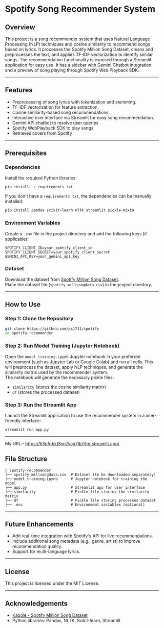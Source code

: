 
# Spotify Song Recommender System  

## Overview  
This project is a song recommender system that uses Natural Language Processing (NLP) techniques and cosine similarity to recommend songs based on lyrics. It processes the Spotify Million Song Dataset, cleans and preprocesses the text, and applies TF-IDF vectorization to identify similar songs. The recommendation functionality is exposed through a Streamlit application for easy use. It has a sidebar with Gemini Chatbot integration and a preview of song playing through Spotify Web Playback SDK.

---

## Features  
- Preprocessing of song lyrics with tokenization and stemming.  
- TF-IDF vectorization for feature extraction.  
- Cosine similarity-based song recommendations.  
- Interactive user interface via Streamlit for easy song recommendation.
- Gemini API chatbot to resolve user queries
- Spotify WebPlayback SDK to play songs
- Retrieves covers from Spotify

---

## Prerequisites  

### Dependencies  
Install the required Python libraries:  
```bash  
pip install -r requirements.txt  
```  

If you don't have a `requirements.txt`, the dependencies can be manually installed:  
```bash  
pip install pandas scikit-learn nltk streamlit pickle-mixin  
```  

### Environment Variables  
Create a `.env` file in the project directory and add the following keys (if applicable):  
```plaintext  
SPOTIFY_CLIENT_ID=your_spotify_client_id  
SPOTIFY_CLIENT_SECRET=your_spotify_client_secret  
GEMINI_API_KEY=your_gemini_api_key  
```  

### Dataset  
Download the dataset from [Spotify Million Song Dataset](https://www.kaggle.com/datasets/notshrirang/spotify-million-song-dataset).  
Place the dataset file (`spotify_millsongdata.csv`) in the project directory.  

---

## How to Use  

### Step 1: Clone the Repository  
```bash  
git clone https://github.com/ps1711/spotify  
cd spotify-recommender  
```  

### Step 2: Run Model Training (Jupyter Notebook)  
Open the `model_training.ipynb` Jupyter notebook in your preferred environment (such as Jupyter Lab or Google Colab) and run all cells. This will preprocess the dataset, apply NLP techniques, and generate the similarity matrix used by the recommender system.  
The notebook will generate the necessary pickle files:  
- `similarity` (stores the cosine similarity matrix)  
- `df` (stores the processed dataset)

### Step 3: Run the Streamlit App  
Launch the Streamlit application to use the recommender system in a user-friendly interface:  
```bash  
streamlit run app.py
```  

---
My URL:- https://h3pfqbkf8vq7sag7jb7rhp.streamlit.app/
## File Structure  
```
📂 spotify-recommender  
├── spotify_millsongdata.csv  # Dataset (to be downloaded separately)  
├── model_training.ipynb      # Jupyter notebook for training the model  
├── app.py                    # Streamlit app for user interface  
├── similarity                # Pickle file storing the similarity matrix  
├── df                        # Pickle file storing processed dataset  
├── .env                      # Environment variables (optional)  
```  

---

## Future Enhancements  
- Add real-time integration with Spotify's API for live recommendations.  
- Include additional song metadata (e.g., genre, artist) to improve recommendation quality.  
- Support for multi-language lyrics.  

---

## License  
This project is licensed under the MIT License.  

---

## Acknowledgements  
- [Kaggle - Spotify Million Song Dataset](https://www.kaggle.com/datasets/notshrirang/spotify-million-song-dataset)  
- Python libraries: Pandas, NLTK, Scikit-learn, Streamlit  
